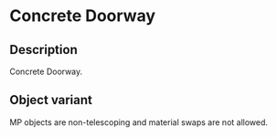 # Concrete Doorway

## Description

Concrete Doorway.

## Object variant

MP objects are non-telescoping and material swaps are not allowed.
